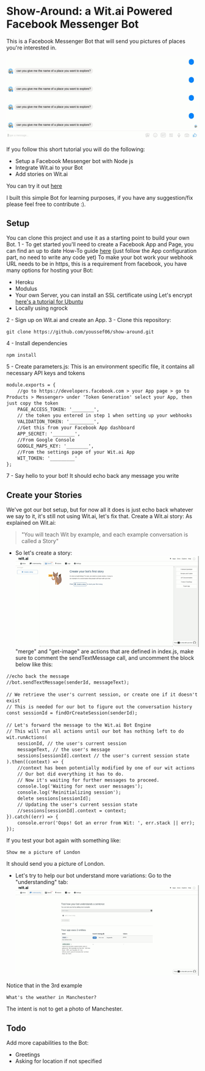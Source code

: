 Show-Around: a Wit.ai Powered Facebook Messenger Bot 
====================================================
This is a Facebook Messenger Bot that will send you pictures of places you're interested in.

![Bot screen](img/wit3.gif)

If you follow this short tutorial you will do the following:
- Setup a Facebook Messenger bot with Node js
- Integrate Wit.ai to your Bot
- Add stories on Wit.ai

You can try it out [here](http://youssef06.github.io/react-vote/index.html)

I built this simple Bot for learning purposes, if you have any suggestion/fix please feel free to contribute :).

Setup
-----
You can clone this project and use it as a starting point to build your own Bot.
1 - To get started you'll need to create a Facebook App and Page, you can find an up to date How-To guide [here](https://developers.facebook.com/docs/messenger-platform/guides/quick-start) (just follow the App configuration part, no need to write any code yet)
To make your bot work your webhook URL needs to be in https, this is a requirement from facebook, you have many options for hosting your Bot:
- Heroku
- Modulus
- Your own Server, you can install an SSL certificate using Let's encrypt [here's a tutorial for Ubuntu](https://www.digitalocean.com/community/tutorials/how-to-secure-apache-with-let-s-encrypt-on-ubuntu-16-04) 
- Locally using ngrock

2 - Sign up on Wit.ai and create an App. 
3 - Clone this repository:
```
git clone https://github.com/youssef06/show-around.git
```
4 - Install dependencies
```
npm install
```

5 - Create parameters.js:
 This is an environment specific file, it contains all necessary API keys and tokens
```
module.exports = {
    //go to https://developers.facebook.com > your App page > go to Products > Messenger> under 'Token Generation' select your App, then just copy the token
    PAGE_ACCESS_TOKEN: '________',
    // the token you entered in step 1 when setting up your webhooks 
    VALIDATION_TOKEN: '_________',
    //Get this from your Facebook App dashboard
    APP_SECRET: '________',
    //From Google Console
    GOOGLE_MAPS_KEY: '________',
    //From the settings page of your Wit.ai App
    WIT_TOKEN: '_________'
};
```

7 - Say hello to your bot!
It should echo back any message you write

Create your Stories
-------------------
We've got our bot setup, but for now all it does is just echo back whatever we say to it, it's still not using Wit.ai, let's fix that.
Create a Wit.ai story:
As explained on Wit.ai: 
> "You will teach Wit by example, and each example conversation is called a Story"

- So let's create a story:
![Create a story on Wit.ai](img/wit1.gif)
"merge" and "get-image" are actions that are defined in index.js, make sure to comment the sendTextMessage call, and uncomment the block below like this:


```
//echo back the message
//bot.sendTextMessage(senderId, messageText);

// We retrieve the user's current session, or create one if it doesn't exist
// This is needed for our bot to figure out the conversation history
const sessionId = findOrCreateSession(senderId);

// Let's forward the message to the Wit.ai Bot Engine
// This will run all actions until our bot has nothing left to do
wit.runActions(
    sessionId, // the user's current session
    messageText, // the user's message
    sessions[sessionId].context // the user's current session state
).then((context) => {
    //context has been potentially modified by one of our wit actions
    // Our bot did everything it has to do.
    // Now it's waiting for further messages to proceed.
    console.log('Waiting for next user messages');
    console.log('Reinitializing session');
    delete sessions[sessionId];
    // Updating the user's current session state
    //sessions[sessionId].context = context;
}).catch((err) => {
    console.error('Oops! Got an error from Wit: ', err.stack || err);
});
```
If you test your bot again with something like:
```
Show me a picture of London
```
It should send you a picture of London.
- Let's try to help our bot understand more variations:
Go to the "understanding" tab:
![Understanding on Wit.ai](img/wit2.gif)
 
 Notice that in the 3rd example
 ```
 What's the weather in Manchester?
 ```
 The intent is not to get a photo of Manchester.
 
 
 Todo
 -----
 Add more capabilities to the Bot:
 - Greetings
 - Asking for location if not specified